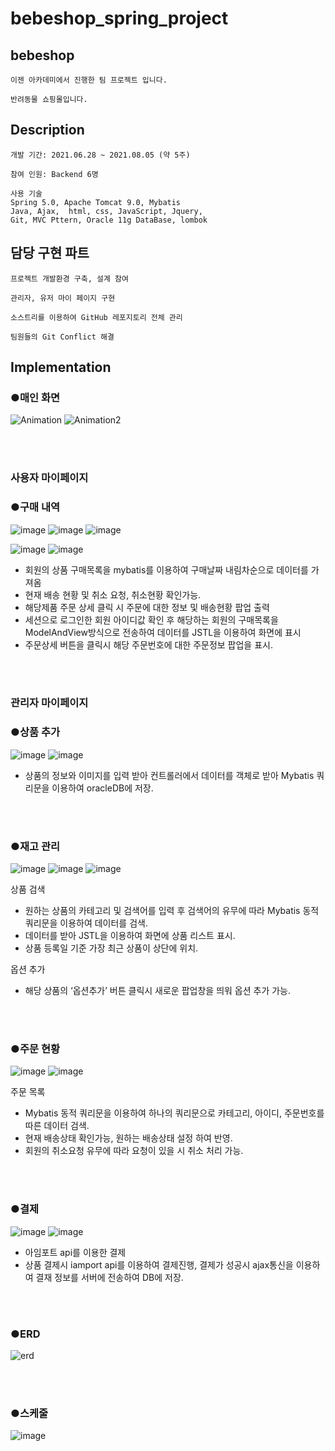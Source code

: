 # bebeshop_spring_project


## bebeshop ##
    이젠 아카데미에서 진행한 팀 프로젝트 입니다.
    
    반려동물 쇼핑몰입니다.

## Description ##

    개발 기간: 2021.06.28 ~ 2021.08.05 (약 5주)

    참여 인원: Backend 6명

    사용 기술
    Spring 5.0, Apache Tomcat 9.0, Mybatis
    Java, Ajax,  html, css, JavaScript, Jquery, 
    Git, MVC Pttern, Oracle 11g DataBase, lombok  

## 담당 구현 파트 ##

    프로젝트 개발환경 구축, 설계 참여
    
    관리자, 유저 마이 페이지 구현

    소스트리를 이용하여 GitHub 레포지토리 전체 관리

    팀원들의 Git Conflict 해결

## Implementation ##
### ●매인 화면 ###

![Animation](https://user-images.githubusercontent.com/86913502/129730891-24a59135-97ee-4512-b4ce-675f1966dd8e.gif)
![Animation2](https://user-images.githubusercontent.com/86913502/129731302-bb52596c-c6fb-4c48-a1da-2034b47c4ca0.gif)

<br>
<br>


### 사용자 마이페이지 ###

### ●구매 내역 ###
![image](https://user-images.githubusercontent.com/86913502/129675959-d089e98b-40ee-4ac6-9259-a99f91b28384.png)
![image](https://user-images.githubusercontent.com/86913502/129675914-3e9b467e-b590-45e4-9a64-c847c2f2c5e7.png)
![image](https://user-images.githubusercontent.com/86913502/129675750-538c41b5-d597-45d5-92aa-1e5db45512b8.png)

![image](https://user-images.githubusercontent.com/86913502/129729472-bdef0676-4809-42fc-89eb-f31057368a32.png)
![image](https://user-images.githubusercontent.com/86913502/129729434-b8a4cc59-dfa5-4865-86b1-1ddf243e191f.png)

-	회원의 상품 구매목록을 mybatis를 이용하여 구매날짜 내림차순으로 데이터를 가져옴 
-	현재 배송 현황 및 취소 요청, 취소현황 확인가능.
-	해당제품 주문 상세 클릭 시 주문에 대한 정보 및 배송현황 팝업 출력
-   세션으로 로그인한 회원 아이디값 확인 후 해당하는 회원의 구매목록을 ModelAndView방식으로 전송하여 데이터를 JSTL을 이용하여 화면에 표시    
-   주문상세 버튼을 클릭시 해당 주문번호에 대한 주문정보 팝업을 표시.

<br>
<br>

### 관리자 마이페이지 ###

### ●상품 추가 ###
![image](https://user-images.githubusercontent.com/86913502/129726239-634d341d-9dc0-4ee1-b974-2a84897a14fe.png)
![image](https://user-images.githubusercontent.com/86913502/129677403-8e231ed2-8e04-4b49-92bb-30fc625b0cf9.png)

- 상품의 정보와 이미지를 입력 받아 컨트롤러에서 데이터를 객체로 받아 Mybatis 쿼리문을 이용하여 oracleDB에 저장.    

<br>
<br>

### ●재고 관리 ###
![image](https://user-images.githubusercontent.com/86913502/129678035-a2f9a2d5-5e49-4263-975e-96348fb094a2.png)
![image](https://user-images.githubusercontent.com/86913502/129678674-26dee6e1-6d4c-4c43-b21b-5b5c4c4f3b5b.png)
![image](https://user-images.githubusercontent.com/86913502/129679056-74a370b6-0188-4877-b404-e79709704e8c.png)

상품 검색
-	원하는 상품의 카테고리 및 검색어를 입력 후 검색어의 유무에 따라 Mybatis 동적 쿼리문을 이용하여 데이터를 검색.
- 데이터를 받아 JSTL을 이용하여 화면에 상품 리스트 표시.  
-	상품 등록일 기준 가장 최근 상품이 상단에 위치.

옵션 추가
-	해당 상품의 ‘옵션추가’ 버튼 클릭시 새로운 팝업창을 띄워 옵션 추가 가능. 

<br>
<br>

### ●주문 현황 ###
![image](https://user-images.githubusercontent.com/86913502/129680836-ec50747f-c79e-49d6-887a-084a1ad340c3.png)
![image](https://user-images.githubusercontent.com/86913502/129681382-a7412f3d-9634-4330-ba75-e9d98ed1b9a7.png)

주문 목록
-	Mybatis 동적 쿼리문을 이용하여 하나의 쿼리문으로 카테고리, 아이디, 주문번호를 따른 데이터 검색.
-	현재 배송상태 확인가능, 원하는 배송상태 설정 하여 반영.
-	회원의 취소요청 유무에 따라 요청이 있을 시 취소 처리 가능.

<br>
<br>

### ●결제 ###

![image](https://user-images.githubusercontent.com/86913502/129726591-c067e26a-17cd-420a-a7bc-82d01e55a800.png)
![image](https://user-images.githubusercontent.com/86913502/129727573-29a22e54-6a72-42c7-935c-1893ca1fdd1e.png)

- 아임포트 api를 이용한 결제
- 상품 결제시 iamport api를 이용하여 결제진행, 결제가 성공시 ajax통신을 이용하여 결재 정보를 서버에 전송하여 DB에 저장.

<br>
<br>


### ●ERD ###
![erd](https://user-images.githubusercontent.com/86913502/129728675-23f7c67b-62e3-45fa-b81f-379ae247b5cb.JPG)

<br>
<br>

### ●스케줄 ###

![image](https://user-images.githubusercontent.com/86913502/129685113-458f736b-74a6-48b2-98ab-d56f6dfe9905.png)





















